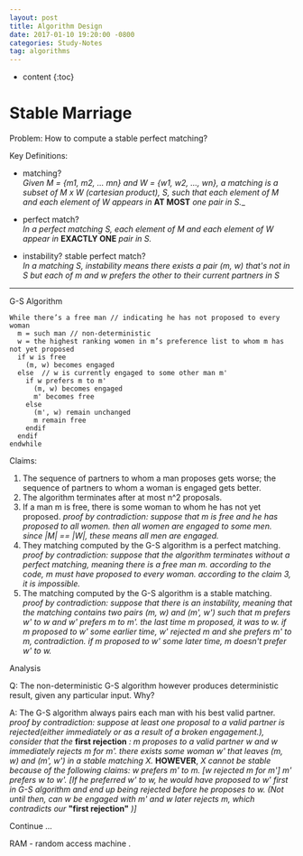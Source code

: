 ```yaml
---
layout: post
title: Algorithm Design
date: 2017-01-10 19:20:00 -0800
categories: Study-Notes
tag: algorithms
---
```


* content
{:toc}


# Stable Marriage

Problem: How to compute a stable perfect matching?

Key Definitions:
* matching?  
_Given M = {m1, m2, ... mn} and W = {w1, w2, ..., wn}, a matching is a subset of M x W (cartesian product), S, such that each element of M and each element of W appears in_ __AT MOST__ _one pair in S.__

* perfect match?  
_In a perfect matching S, each element of M and each element of W appear in_ __EXACTLY ONE__ _pair in S._

* instability? stable perfect match?  
_In a matching S, instability means there exists a pair (m, w) that's not in S but each of m and w prefers the other to their current partners in S_

---

G-S Algorithm

```
While there’s a free man // indicating he has not proposed to every woman
  m = such man // non-deterministic
  w = the highest ranking women in m’s preference list to whom m has not yet proposed
  if w is free
    (m, w) becomes engaged
  else  // w is currently engaged to some other man m'
    if w prefers m to m'
      (m, w) becomes engaged
      m' becomes free
    else
      (m', w) remain unchanged
      m remain free
    endif
  endif
endwhile
```

Claims:
1. The sequence of partners to whom a man proposes gets worse; the sequence of partners to whom a woman is engaged gets better.
2. The algorithm terminates after at most n^2 proposals.
3. If a man m is free, there is some woman to whom he has not yet proposed.
  _proof by contradiction:_
    _suppose that m is free and he has proposed to all women._
    _then all women are engaged to some men._
    _since |M| == |W|, these means all men are engaged._
4. They matching computed by the G-S algorithm is a perfect matching.
  _proof by contradiction:_
  _suppose that the algorithm terminates without a perfect matching, meaning there is a free man m._
  _according to the code, m must have proposed to every woman._
  _according to the claim 3, it is impossible._
5. The matching computed by the G-S algorithm is a stable matching.
  _proof by contradiction:_
  _suppose that there is an instability, meaning that the matching contains two pairs (m, w) and (m', w') such that m prefers w' to w and w' prefers m to m'._
  _the last time m proposed, it was to w._
  _if m proposed to w' some earlier time, w' rejected m and she prefers m' to m, contradiction._
  _if m proposed to w' some later time, m doesn't prefer w' to w._

Analysis

Q: The non-deterministic G-S algorithm however produces deterministic result, given any particular input. Why?

A: The G-S algorithm always pairs each man with his best valid partner.
_proof by contradiction:_
_suppose at least one proposal to a valid partner is rejected(either immediately or as a result of a broken engagement.), consider that the_ __first rejection__ _: m proposes to a valid partner w and w immediately rejects m for m'._
_there exists some woman w' that leaves (m, w) and (m', w') in a stable matching X._
__HOWEVER__, _X cannot be stable because of the following claims:_
  _w prefers m' to m. [w rejected m for m']_
  _m' prefers w to w'. [If he preferred w' to w, he would have proposed to w' first in G-S algorithm and end up being rejected before he proposes to w. (Not until then, can w be engaged with m' and w later rejects m, which contradicts our_ __"first rejection"__ _)]_

Continue ...

RAM - random access machine .

